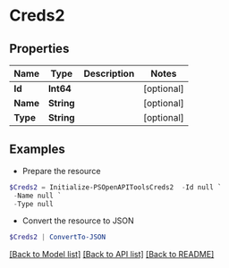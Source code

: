 # Creds2
## Properties

Name | Type | Description | Notes
------------ | ------------- | ------------- | -------------
**Id** | **Int64** |  | [optional] 
**Name** | **String** |  | [optional] 
**Type** | **String** |  | [optional] 

## Examples

- Prepare the resource
```powershell
$Creds2 = Initialize-PSOpenAPIToolsCreds2  -Id null `
 -Name null `
 -Type null
```

- Convert the resource to JSON
```powershell
$Creds2 | ConvertTo-JSON
```

[[Back to Model list]](../README.md#documentation-for-models) [[Back to API list]](../README.md#documentation-for-api-endpoints) [[Back to README]](../README.md)

